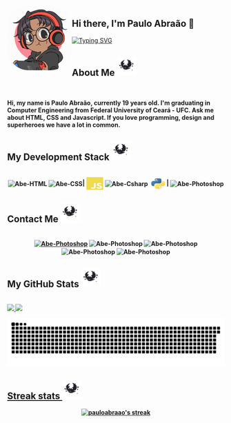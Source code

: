 <img align="left" alt="abe-pic" height="150" style="border-radius:50px;" src= myGif.gif/>

## Hi there, I'm Paulo Abraão 🖖

[![Typing SVG](https://readme-typing-svg.herokuapp.com?font=Bebas+neue&color=%23D71B3D&size=28&lines=Full+Stack+Developer+in+progress)](https://git.io/typing-svg)
<br/>
<h2 align="left">About Me
  <img src= bat.gif alt="Morcego" width="45">
</h2>
<br/>
<div>
  <p><b>Hi, my name is Paulo Abraão, currently 19 years old. I'm graduating in Computer Engineering from Federal University of Ceará - UFC. Ask me about HTML, CSS and Javascript. If you love programming, design and superheroes we have a lot in common.<b></p>
</div>
</div>
<h2 align="left">My Development Stack
  <img src= bat.gif alt="Morcego" width="45">
</h2>  
<div align="center" style="display: inline_block"><br>
  <img align="center" alt="Abe-HTML" height="30" width="40" src="https://cdn.jsdelivr.net/gh/devicons/devicon/icons/html5/html5-plain.svg" />
  <img align="center" alt="Abe-CSS" height="30" width="40" src="https://cdn.jsdelivr.net/gh/devicons/devicon/icons/css3/css3-plain.svg" />|
  <img align="center" alt="Abe-Js" height="30" width="40" src="https://raw.githubusercontent.com/devicons/devicon/master/icons/javascript/javascript-plain.svg"/>
  <img align="center" alt="Abe-Csharp" height="30" width="40" src="https://cdn.jsdelivr.net/gh/devicons/devicon/icons/c/c-plain.svg" />
  <img align="center" alt="Abe-Python" height="30" width="40" src="https://raw.githubusercontent.com/devicons/devicon/master/icons/python/python-original.svg"/>|
  <img align="center" alt="Abe-Photoshop" height="30" width="40" src="https://cdn.jsdelivr.net/gh/devicons/devicon/icons/photoshop/photoshop-line.svg" />
</div>
<h2 align="left">Contact Me
  <img src= bat.gif alt="Morcego" width="45">
</h2>    
<div align="center" style="display: inline_block"><br>
  <a href="https://www.linkedin.com/in/paulo-abra%C3%A3o-teles-lima-2758a51a9/" target="_blank"><img align="center" alt="Abe-Photoshop" src="https://img.shields.io/badge/LinkedIn-0077B5?style=for-the-badge&logo=linkedin&logoColor=white"/></a>
  <img href="https://twitter.com/abraham_tellesy" align="center" alt="Abe-Photoshop" src="https://img.shields.io/badge/Twitter-1DA1F2?style=for-the-badge&logo=twitter&logoColor=white" />
  <img align="center" alt="Abe-Photoshop" src="https://img.shields.io/badge/WhatsApp-25D366?style=for-the-badge&logo=whatsapp&logoColor=white" />
  <img align="center" alt="Abe-Photoshop" src="https://img.shields.io/badge/Telegram-2CA5E0?style=for-the-badge&logo=telegram&logoColor=white"/>
  <img href="https://instagram.com/abe_telles" align="center" alt="Abe-Photoshop" src="https://img.shields.io/badge/Instagram-E4405F?style=for-the-badge&logo=instagram&logoColor=white"/>
   
</div>
<h2 align="left">My GitHub Stats
  <img src= bat.gif alt="Morcego" width="45">
</h2>
<br/>   
<div align="left">
  <a href="https://github.com/pauloabraao">
  <img height="165em" src="https://github-readme-stats.vercel.app/api?username=pauloabraao&show_icons=true&theme=tokyonight&include_all_commits=true&count_private=true"/>
  <img height="165em" src="https://github-readme-stats.vercel.app/api/top-langs/?username=pauloabraao&layout=compact&langs_count=7&theme=tokyonight"/>
</div>
  
<div align="center" style="display: inline_block"> 
  
  ![Snake animation](https://github.com/pauloabraao/pauloabraao/blob/output/github-contribution-grid-snake.svg)
  
<h2 align="left">Streak stats
  <img src= bat.gif alt="Morcego" width="45">
</h2>
<!-- GitHub Readme Streak Stats - https://github.com/pauloabraao/github-readme-streak-stats -->
<p align="center">
  <a href="https://github.com/pauloabraao/github-readme-streak-stats">
    <img title="🔥 Get streak stats for your profile at git.io/streak-stats" alt="pauloabraao's streak" src="https://github-readme-streak-stats.herokuapp.com/?user=pauloabraao&theme=tokyonight&hide_border=true"/>
  </a>
 




